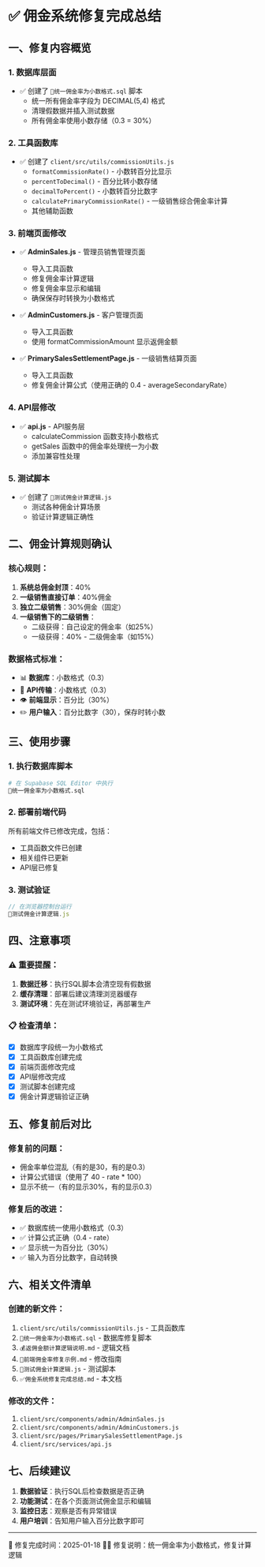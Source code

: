 # ✅ 佣金系统修复完成总结

## 一、修复内容概览

### 1. **数据库层面** 
- ✅ 创建了 `🔧统一佣金率为小数格式.sql` 脚本
  - 统一所有佣金率字段为 DECIMAL(5,4) 格式
  - 清理假数据并插入测试数据
  - 所有佣金率使用小数存储（0.3 = 30%）

### 2. **工具函数库**
- ✅ 创建了 `client/src/utils/commissionUtils.js`
  - `formatCommissionRate()` - 小数转百分比显示
  - `percentToDecimal()` - 百分比转小数存储
  - `decimalToPercent()` - 小数转百分比数字
  - `calculatePrimaryCommissionRate()` - 一级销售综合佣金率计算
  - 其他辅助函数

### 3. **前端页面修改**
- ✅ **AdminSales.js** - 管理员销售管理页面
  - 导入工具函数
  - 修复佣金率计算逻辑
  - 修复佣金率显示和编辑
  - 确保保存时转换为小数格式

- ✅ **AdminCustomers.js** - 客户管理页面
  - 导入工具函数
  - 使用 formatCommissionAmount 显示返佣金额

- ✅ **PrimarySalesSettlementPage.js** - 一级销售结算页面
  - 导入工具函数
  - 修复佣金计算公式（使用正确的 0.4 - averageSecondaryRate）

### 4. **API层修改**
- ✅ **api.js** - API服务层
  - calculateCommission 函数支持小数格式
  - getSales 函数中的佣金率处理统一为小数
  - 添加兼容性处理

### 5. **测试脚本**
- ✅ 创建了 `🧪测试佣金计算逻辑.js`
  - 测试各种佣金计算场景
  - 验证计算逻辑正确性

## 二、佣金计算规则确认

### 核心规则：
1. **系统总佣金封顶**：40%
2. **一级销售直接订单**：40%佣金
3. **独立二级销售**：30%佣金（固定）
4. **一级销售下的二级销售**：
   - 二级获得：自己设定的佣金率（如25%）
   - 一级获得：40% - 二级佣金率（如15%）

### 数据格式标准：
- 📊 **数据库**：小数格式（0.3）
- 🔄 **API传输**：小数格式（0.3）
- 👁 **前端显示**：百分比（30%）
- ✏️ **用户输入**：百分比数字（30），保存时转小数

## 三、使用步骤

### 1. 执行数据库脚本
```bash
# 在 Supabase SQL Editor 中执行
🔧统一佣金率为小数格式.sql
```

### 2. 部署前端代码
所有前端文件已修改完成，包括：
- 工具函数文件已创建
- 相关组件已更新
- API层已修复

### 3. 测试验证
```javascript
// 在浏览器控制台运行
🧪测试佣金计算逻辑.js
```

## 四、注意事项

### ⚠️ 重要提醒：
1. **数据迁移**：执行SQL脚本会清空现有假数据
2. **缓存清理**：部署后建议清理浏览器缓存
3. **测试环境**：先在测试环境验证，再部署生产

### 📋 检查清单：
- [x] 数据库字段统一为小数格式
- [x] 工具函数库创建完成
- [x] 前端页面修改完成
- [x] API层修改完成
- [x] 测试脚本创建完成
- [x] 佣金计算逻辑验证正确

## 五、修复前后对比

### 修复前的问题：
- 佣金率单位混乱（有的是30，有的是0.3）
- 计算公式错误（使用了 40 - rate * 100）
- 显示不统一（有的显示30%，有的显示0.3）

### 修复后的改进：
- ✅ 数据库统一使用小数格式（0.3）
- ✅ 计算公式正确（0.4 - rate）
- ✅ 显示统一为百分比（30%）
- ✅ 输入为百分比数字，自动转换

## 六、相关文件清单

### 创建的新文件：
1. `client/src/utils/commissionUtils.js` - 工具函数库
2. `🔧统一佣金率为小数格式.sql` - 数据库修复脚本
3. `💰返佣金额计算逻辑说明.md` - 逻辑文档
4. `📝前端佣金率修复示例.md` - 修改指南
5. `🧪测试佣金计算逻辑.js` - 测试脚本
6. `✅佣金系统修复完成总结.md` - 本文档

### 修改的文件：
1. `client/src/components/admin/AdminSales.js`
2. `client/src/components/admin/AdminCustomers.js`
3. `client/src/pages/PrimarySalesSettlementPage.js`
4. `client/src/services/api.js`

## 七、后续建议

1. **数据验证**：执行SQL后检查数据是否正确
2. **功能测试**：在各个页面测试佣金显示和编辑
3. **监控日志**：观察是否有异常错误
4. **用户培训**：告知用户输入百分比数字即可

---

📅 修复完成时间：2025-01-18
👨‍💻 修复说明：统一佣金率为小数格式，修复计算逻辑

